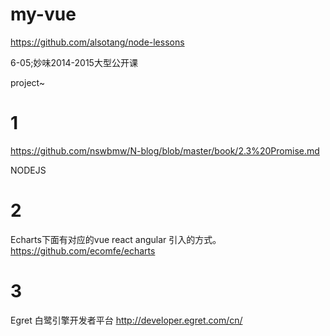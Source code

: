# my-vue
https://github.com/alsotang/node-lessons

6-05;妙味2014-2015大型公开课

project~
# 1
https://github.com/nswbmw/N-blog/blob/master/book/2.3%20Promise.md

NODEJS
# 2
Echarts下面有对应的vue react angular 引入的方式。
https://github.com/ecomfe/echarts
# 3
Egret
白鹭引擎开发者平台
http://developer.egret.com/cn/

